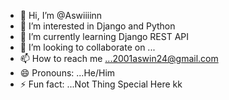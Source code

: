 - 👋 Hi, I’m @Aswiiiinn
- 👀 I’m interested in Django and Python
- 🌱 I’m currently learning  Django REST API
- 💞️ I’m looking to collaborate on ...
- 📫 How to reach me ...2001aswin24@gmail.com
- 😄 Pronouns: ...He/Him
- ⚡ Fun fact: ...Not Thing Special Here
kk
<!---
Aswiiiinn/Aswiiiinn is a ✨ special ✨ repository because its `README.md` (this file) appears on your GitHub profile.
You can click the Preview link to take a look at your changes.
--->
